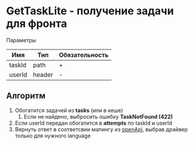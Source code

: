 # GetTaskLite - получение задачи для фронта

Параметры

| Имя    | Тип    | Обязательность |
|--------|--------|----------------|
| taskId | path   | +              |
| userId | header | -              |

## Алгоритм
1. Обогатится задачей из **tasks** (или в кеше)
   1. Если не найдено, выбросить ошибку **TaskNotFound (422)**
2. Если userId передан обогатится в **attempts** по taskId и userId
3. Вернуть ответ в соответсвии мапингу из [openApi](../../src/main/resources/openapi/server/codest-task-openapi.yaml), выбрав драйвер только для нужного language